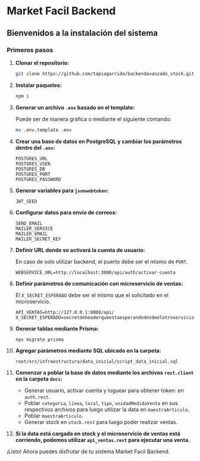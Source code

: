 # Market Facil Backend

## Bienvenidos a la instalación del sistema

### Primeros pasos

1. **Clonar el repositorio:**

   ```bash
   git clone https://github.com/tapiagarrido/backendavanzado_stock.git
   ```

2. **Instalar paquetes:**

   ```bash
   npm i
   ```

3. **Generar un archivo `.env` basado en el template:**

   Puede ser de manera gráfica o mediante el siguiente comando:

   ```bash
   mv .env.template .env
   ```

4. **Crear una base de datos en PostgreSQL y cambiar los parámetros dentro del `.env`:**

   ```env
   POSTGRES_URL
   POSTGRES_USER
   POSTGRES_DB
   POSTGRES_PORT
   POSTGRES_PASSWORD
   ```

5. **Generar variables para `jsonwebtoken`:**

   ```env
   JWT_SEED
   ```

6. **Configurar datos para envío de correos:**

   ```env
   SEND_EMAIL
   MAILER_SERVICE
   MAILER_EMAIL
   MAILER_SECRET_KEY
   ```

7. **Definir URL donde se activará la cuenta de usuario:**

   En caso de solo utilizar backend, el puerto debe ser el mismo de `PORT`.

   ```env
   WEBSERVICE_URL=http://localhost:3000/api/auth/activar-cuenta
   ```

8. **Definir parámetros de comunicación con microservicio de ventas:**

   El `X_SECRET_ESPERADO` debe ser el mismo que el solicitado en el microservicio.

   ```env
   API_VENTAS=http://127.0.0.1:8000/api/
   X_SECRET_ESPERADO=secretdeheaderqueestaesperandodesdeelotroservicio
   ```

9. **Generar tablas mediante Prisma:**

   ```bash
   npx migrate prisma
   ```

10. **Agregar parámetros mediante SQL ubicado en la carpeta:**

    `root/src/infraestructura/data_inicial/script_data_inicial.sql`

11. **Comenzar a poblar la base de datos mediante los archivos `rest.client` en la carpeta `docs`:**

    - Generar usuario, activar cuenta y loguear para obtener token: en `auth.rest`.
    - Poblar `categoria`, `linea`, `local`, `tipo`, `unidadMedidaVenta` en sus respectivos archivos para luego utilizar la data en `maestraArticulo`.
    - Poblar `maestraArticulo`.
    - Generar stock en `stock.rest` para luego poder realizar ventas.

12. **Si la data está cargada en stock y el microservicio de ventas está corriendo, podemos utilizar `api_ventas.rest` para ejecutar una venta.**

¡Listo! Ahora puedes disfrutar de tu sistema Market Facil Backend.